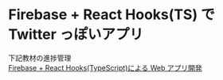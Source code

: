 # Firebase + React Hooks(TS) で Twitter っぽいアプリ

下記教材の進捗管理  
[Firebase + React Hooks(TypeScript)による Web アプリ開発](https://www.udemy.com/course/firebase-react-hookstypescriptweb/)
